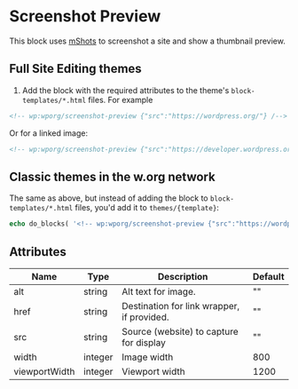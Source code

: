 # Screenshot Preview

This block uses [mShots](https://github.com/Automattic/mShots) to screenshot a site and show a thumbnail preview.

## Full Site Editing themes

1. Add the block with the required attributes to the theme's `block-templates/*.html` files. For example

```html
<!-- wp:wporg/screenshot-preview {"src":"https://wordpress.org/"} /-->
```

Or for a linked image:

```html
<!-- wp:wporg/screenshot-preview {"src":"https://developer.wordpress.org/","href":"https://developer.wordpress.org/","alt":"WordPress Developer Resources"} /-->
```

## Classic themes in the w.org network

The same as above, but instead of adding the block to `block-templates/*.html` files, you'd add it to `themes/{template}`:

```php
echo do_blocks( '<!-- wp:wporg/screenshot-preview {"src":"https://wordpress.org/"} /-->' );
```

## Attributes

| Name          | Type    | Description                                | Default |
|---------------|---------|--------------------------------------------|---------|
| alt           | string  | Alt text for image.                        | ""      |
| href          | string  | Destination for link wrapper, if provided. | ""      |
| src           | string  | Source (website) to capture for display    | ""      |
| width         | integer | Image width                                | 800     |
| viewportWidth | integer | Viewport width                             | 1200    |
